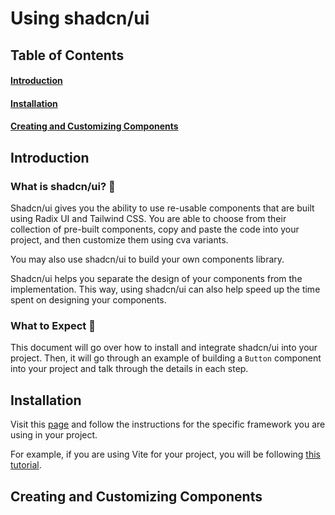 # Using shadcn/ui

## Table of Contents

#### [Introduction](#introduction-1)

#### [Installation](#installation-1)

#### [Creating and Customizing Components](#creating-and-customizing-components-1)

## Introduction

### What is shadcn/ui? 🤔

Shadcn/ui gives you the ability to use re-usable components that are built using Radix UI and Tailwind CSS. You are able to choose from their collection of pre-built components, copy and paste the code into your project, and then customize them using cva variants.

You may also use shadcn/ui to build your own components library.

Shadcn/ui helps you separate the design of your components from the implementation. This way, using shadcn/ui can also help speed up the time spent on designing your components.

### What to Expect 📄

This document will go over how to install and integrate shadcn/ui into your project. Then, it will go through an example of building a `Button` component into your project and talk through the details in each step.

## Installation

Visit this [page](https://ui.shadcn.com/docs/installation) and follow the instructions for the specific framework you are using in your project.

For example, if you are using Vite for your project, you will be following [this tutorial](https://ui.shadcn.com/docs/installation/vite).

## Creating and Customizing Components
